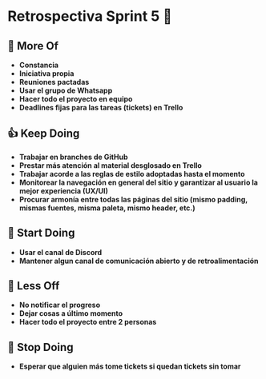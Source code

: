 # Retrospectiva Sprint 5 &#x1F680;

## &#x1F929; More Of

- **Constancia**
- **Iniciativa propia**
- **Reuniones pactadas**
- **Usar el grupo de Whatsapp**
- **Hacer todo el proyecto en equipo**
- **Deadlines fijas para las tareas (tickets) en Trello**

## &#x1F44D; Keep Doing

- **Trabajar en branches de GitHub**
- **Prestar más atención al material desglosado en Trello**
- **Trabajar acorde a las reglas de estilo adoptadas hasta el momento**
- **Monitorear la navegación en general del sitio y garantizar al usuario la mejor experiencia (UX/UI)**
- **Procurar armonía entre todas las páginas del sitio (mismo padding, mismas fuentes, misma paleta, mismo header, etc.)**

## &#x1F4AA; Start Doing

- **Usar el canal de Discord**
- **Mantener algun canal de comunicación abierto y de retroalimentación**

## &#x1F4AA; Less Off

- **No notificar el progreso**
- **Dejar cosas a último momento**
- **Hacer todo el proyecto entre 2 personas**

## &#x1F6AB; Stop Doing

- **Esperar que alguien más tome tickets si quedan tickets sin tomar**
